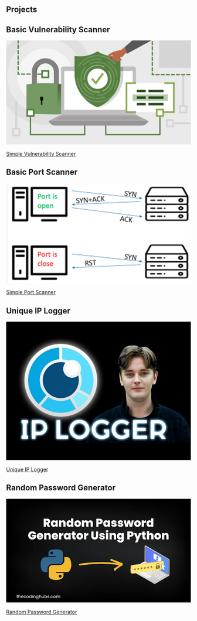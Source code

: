 <section id="projects" class="section">
    <h1>Projects</h1>
    <h2>Basic Vulnerability Scanner</h2>
    <div class="project-item">
        <a href="https://github.com/VincentRitchie/Basic-Vulnerability-Scanner">
            <img src="vuln_scanner_image.jpeg" alt="Basic Vulnerability Scanner" width="650">
            <p>Simple Vulnerability Scanner</p>
        </a>
    </div>
    <h2>Basic Port Scanner</h2>
    <div class="project-item">
        <a href="https://github.com/VincentRitchie/Basic-Port-Scanner">
            <img src="port_scanner_images.png" alt="Basic Port Scanner" width="650">
            <p>Simple Port Scanner</p>
        </a>
    </div>
    <h2>Unique IP Logger </h2>
     <div class="project-item">
        <a href="https://github.com/VincentRitchie/Basic-Port-Scanner">
            <img src="https://github.com/VincentRitchie/Unique-IP-logger/blob/main/unique_ip_logger%20img.jpg" alt="Basic Port Scanner" width="650">
            <p>Unique IP Logger</p>
        </a>
    </div>
     <h2>Random Password Generator  </h2>
     <div class="project-item">
        <a href="https://github.com/VincentRitchie/Simple-Password-Generator/blob/main/README.md">
            <img src="https://github.com/VincentRitchie/Simple-Password-Generator/blob/main/Random-Password-Generator-Using-Python.jpg" alt="Basic Password Generator" width="650">
            <p>Random Password Generator</p>
        </a>
    </div>
</section>
